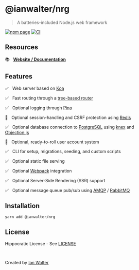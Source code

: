 # @ianwalter/nrg
> A batteries-included Node.js web framework

[![npm page][npmImage]][npmUrl]
[![CI][ciImage]][ciUrl]

## Resources

📚 &nbsp; **[Website / Documentation][nrgUrl]**

## Features

✅ &nbsp; Web server based on [Koa][koaUrl]

✅ &nbsp; Fast routing through a [tree-based router][nrgRouterUrl]

✅ &nbsp; Optional logging through [Pino][pinoUrl]

🚧 &nbsp; Optional session-handling and CSRF protection using [Redis][redisUrl]

✅ &nbsp; Optional database connection to [PostgreSQL][postgresUrl] using
          [knex][knexUrl] and [Objection.js][objectionUrl]

🚧 &nbsp; Optional, ready-to-roll user account system

✅ &nbsp; CLI for setup, migrations, seeding, and custom scripts

✅ &nbsp; Optional static file serving

✅ &nbsp; Optional [Webpack][webpackUrl] integration

✅ &nbsp; Optional Server-Side Rendering (SSR) support

✅ &nbsp; Optional message queue pub/sub using [AMQP][amqpUrl] /
          [RabbitMQ][rabbitmqUrl]

## Installation

```console
yarn add @ianwalter/nrg
```

## License

Hippocratic License - See [LICENSE][licenseUrl]

&nbsp;

Created by [Ian Walter](https://ianwalter.dev)

[npmImage]: https://img.shields.io/npm/v/@ianwalter/nrg.svg
[npmUrl]: https://www.npmjs.com/package/@ianwalter/nrg
[ciImage]: https://github.com/ianwalter/nrg/workflows/CI/badge.svg
[ciUrl]: https://github.com/ianwalter/nrg/actions
[nrgUrl]: https://nrg.ianwalter.dev
[koaUrl]: https://koajs.com/
[nrgRouterUrl]: https://github.com/ianwalter/nrg-router
[pinoUrl]: http://getpino.io/#/
[redisUrl]: https://redis.io/
[postgresUrl]: https://www.postgresql.org/
[knexUrl]: https://knexjs.org/
[objectionUrl]: https://vincit.github.io/objection.js/
[webpackUrl]: https://webpack.js.org/
[amqpUrl]: https://github.com/squaremo/amqp.node
[rabbitmqUrl]: https://www.rabbitmq.com/
[licenseUrl]: https://github.com/ianwalter/nrg/blob/master/LICENSE

